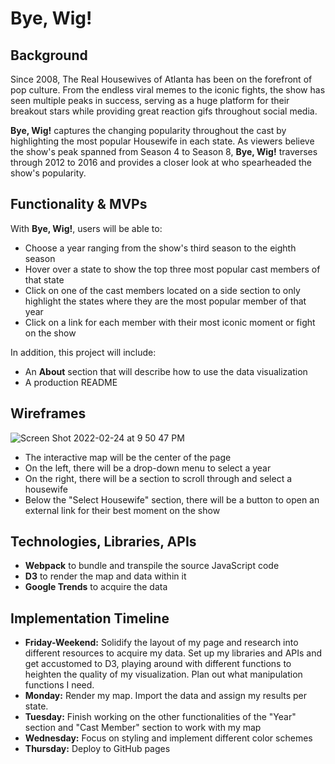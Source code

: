 # Bye, Wig!


## Background

Since 2008, The Real Housewives of Atlanta has been on the forefront of pop culture. 
From the endless viral memes to the iconic fights, the show has seen multiple peaks in success, serving as a huge 
platform for their breakout stars while providing great reaction gifs throughout social media.

**Bye, Wig!** captures the changing popularity throughout the cast by highlighting the most popular Housewife in each state. 
As viewers believe the show's peak spanned from Season 4 to Season 8, **Bye, Wig!** traverses through 2012 to 2016 and provides
a closer look at who spearheaded the show's popularity.



## Functionality & MVPs

With **Bye, Wig!**, users will be able to:

* Choose a year ranging from the show's third season to the eighth season
* Hover over a state to show the top three most popular cast members of that state
* Click on one of the cast members located on a side section to only highlight the states where they are the most popular member of that year
* Click on a link for each member with their most iconic moment or fight on the show

In addition, this project will include:
* An **About** section that will describe how to use the data visualization
* A production README


## Wireframes

![Screen Shot 2022-02-24 at 9 50 47 PM](https://user-images.githubusercontent.com/96455487/155662083-d107385f-bea9-458f-836f-a372b136f27f.png)

* The interactive map will be the center of the page
* On the left, there will be a drop-down menu to select a year
* On the right, there will be a section to scroll through and select a housewife
* Below the "Select Housewife" section, there will be a button to open an external link for their best moment on the show


## Technologies, Libraries, APIs

* **Webpack** to bundle and transpile the source JavaScript code
* **D3** to render the map and data within it
* **Google Trends** to acquire the data


## Implementation Timeline

* **Friday-Weekend:** Solidify the layout of my page and research into different resources to acquire my data. Set up my libraries and APIs and get accustomed to D3, playing around with different functions to heighten the quality of my visualization. Plan out what manipulation functions I need.
* **Monday:** Render my map. Import the data and assign my results per state.
* **Tuesday:** Finish working on the other functionalities of the "Year" section and "Cast Member" section to work with my map
* **Wednesday:** Focus on styling and implement different color schemes
* **Thursday:** Deploy to GitHub pages
